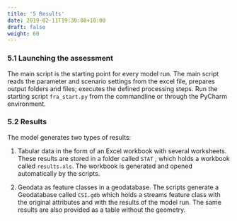 ```yaml
---
title: '5 Results'
date: 2019-02-11T19:30:08+10:00
draft: false
weight: 60
---
```


### 5.1 Launching the assessment

The main script is the starting point for every model run. The main script reads the parameter and scenario settings from the excel file, prepares output folders and files; executes the defined processing steps. Run the starting script ```fra_start.py``` from the commandline or through the PyCharm environment.

### 5.2 Results

The model generates two types of results:

1. Tabular data in the form of an Excel workbook with several worksheets. These results are stored in a folder called ``STAT`` , which holds a workbook called ``results.xls``. The workbook is generated and opened automatically by the scripts.

2. Geodata as feature classes in a geodatabase. The scripts generate a Geodatabase called ``CSI.gdb`` which holds a streams feature class with the original attributes and with the results of the model run. The same results are also provided as a table without the geometry.
